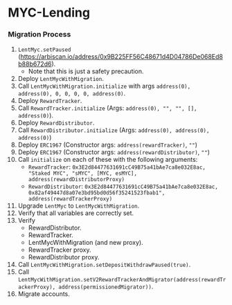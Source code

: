 # MYC-Lending

### Migration Process

1. `LentMyc.setPaused` (https://arbiscan.io/address/0x9B225FF56C48671d4D04786De068Ed8b88b672d6).
    - Note that this is just a safety precaution.
2. Deploy `LentMycWithMigration`.
3. Call `LentMycWithMigration.initialize` with args `address(0), address(0), 0, 0, 0, 0, address(0)`.
4. Deploy `RewardTracker`.
5. Call `RewardTracker.initialize` (Args: `address(0), "", "", [], address(0)`).
6. Deploy `RewardDistributor`.
7. Call `RewardDistributor.initialize` (Args: `address(0), address(0), address(0)`)
8. Deploy `ERC1967` (Constructor args: `address(rewardTracker)`, `""`)
9. Deploy `ERC1967` (Constructor args: `address(rewardDistributor)`, `""`)
10. Call `initialize` on each of these with the following arguments:
    - `RewardTracker`: `0x3E2d84477631691cC49B75a41bAe7ca8e032E8ac, "Staked MYC", "sMYC", [MYC, esMYC], address(rewardDistributorProxy)`
    - `RewardDistributor`: `0x3E2d84477631691cC49B75a41bAe7ca8e032E8ac, 0x82af49447d8a07e3bd95bd0d56f35241523fbab1", address(rewardTrackerProxy)`
11. Upgrade `LentMyc` to `LentMycWithMigration`.
12. Verify that all variables are correctly set.
13. Verify
    - RewardDistributor.
    - RewardTracker.
    - LentMycWithMigration (and new proxy).
    - RewardTracker proxy.
    - RewardDistributor proxy.
14. Call `LentMycWithMigration.setDepositWithdrawPaused(true)`.
15. Call `LentMycWithMigration.setV2RewardTrackerAndMigrator(address(rewardTrackerProxy), address(permissionedMigrator))`.
16. Migrate accounts.